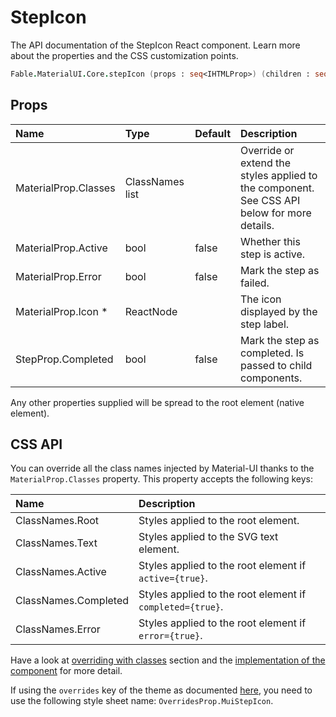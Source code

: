 # StepIcon

<p class="description">The API documentation of the StepIcon React component. Learn more about the properties and the CSS customization points.</p>

```fsharp
Fable.MaterialUI.Core.stepIcon (props : seq<IHTMLProp>) (children : seq<ReactElement>) : ReactElement
```



## Props

| Name | Type | Default | Description |
|:-----|:-----|:--------|:------------|
| <span class="prop-name">MaterialProp.Classes</span> | <span class="prop-type">ClassNames list</span> |   | Override or extend the styles applied to the component.  See CSS API below for more details.  |
| <span class="prop-name">MaterialProp.Active</span> | <span class="prop-type">bool</span> | <span class="prop-default">false</span> | Whether this step is active. |
| <span class="prop-name">MaterialProp.Error</span> | <span class="prop-type">bool</span> | <span class="prop-default">false</span> | Mark the step as failed. |
| <span class="prop-name required">MaterialProp.Icon *</span> | <span class="prop-type">ReactNode</span> |   | The icon displayed by the step label. |
| <span class="prop-name">StepProp.Completed</span> | <span class="prop-type">bool</span> | <span class="prop-default">false</span> | Mark the step as completed. Is passed to child components. |

Any other properties supplied will be spread to the root element (native element).

## CSS API

You can override all the class names injected by Material-UI thanks to the `MaterialProp.Classes` property.
This property accepts the following keys:


| Name | Description |
|:-----|:------------|
| <span class="prop-name">ClassNames.Root</span> | Styles applied to the root element.
| <span class="prop-name">ClassNames.Text</span> | Styles applied to the SVG text element.
| <span class="prop-name">ClassNames.Active</span> | Styles applied to the root element if `active={true}`.
| <span class="prop-name">ClassNames.Completed</span> | Styles applied to the root element if `completed={true}`.
| <span class="prop-name">ClassNames.Error</span> | Styles applied to the root element if `error={true}`.

Have a look at [overriding with classes](#/customization/overrides) section
and the [implementation of the component](https://github.com/mui-org/material-ui/tree/master/packages/material-ui/src/StepIcon/StepIcon.js)
for more detail.

If using the `overrides` key of the theme as documented
[here](#/customization/themes),
you need to use the following style sheet name: `OverridesProp.MuiStepIcon`.

<!--## Demos-->

<!--- [Steppers](/demos/steppers/)-->

